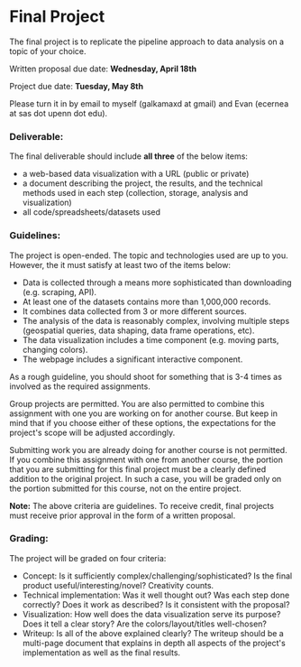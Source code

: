 # Final Project

The final project is to replicate the pipeline approach to data analysis on a topic of your choice.

Written proposal due date: **Wednesday, April 18th**

Project due date: **Tuesday, May 8th**

Please turn it in by email to myself (galkamaxd at gmail) and Evan (ecernea at sas dot upenn dot edu).

### Deliverable:

The final deliverable should include **all three** of the below items:
- a web-based data visualization with a URL (public or private)
- a document describing the project, the results, and the technical methods used in each step (collection, storage, analysis and visualization)
- all code/spreadsheets/datasets used

### Guidelines:

The project is open-ended. The topic and technologies used are up to you. However, the it must satisfy at least two of the items below:
- Data is collected through a means more sophisticated than downloading (e.g. scraping, API).
- At least one of the datasets contains more than 1,000,000 records.
- It combines data collected from 3 or more different sources.
- The analysis of the data is reasonably complex, involving multiple steps (geospatial queries, data shaping, data frame operations, etc).
- The data visualization includes a time component (e.g. moving parts, changing colors).
- The webpage includes a significant interactive component.

As a rough guideline, you should shoot for something that is 3-4 times as involved as the required assignments.

Group projects are permitted. You are also permitted to combine this assignment with one you are working on for another course. But keep in mind that if you choose either of these options, the expectations for the project's scope will be adjusted accordingly.

Submitting work you are already doing for another course is not permitted. If you combine this assignment with one from another course, the portion that you are submitting for this final project must be a clearly defined addition to the original project. In such a case, you will be graded only on the portion submitted for this course, not on the entire project.

**Note:** The above criteria are guidelines. To receive credit, final projects must receive prior approval in the form of a written proposal.

### Grading:

The project will be graded on four criteria:
- Concept: Is it sufficiently complex/challenging/sophisticated? Is the final product useful/interesting/novel? Creativity counts.
- Technical implementation: Was it well thought out? Was each step done correctly? Does it work as described? Is it consistent with the proposal?
- Visualization: How well does the data visualization serve its purpose? Does it tell a clear story? Are the colors/layout/titles well-chosen?
- Writeup: Is all of the above explained clearly? The writeup should be a multi-page document that explains in depth all aspects of the project's implementation as well as the final results.







